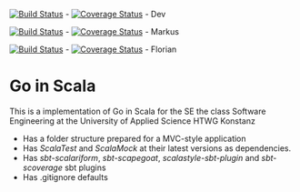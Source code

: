 [![Build Status](https://travis-ci.org/MaekTec/GoGame.svg?branch=dev)](https://travis-ci.org/MaekTec/GoGame) - [![Coverage Status](https://coveralls.io/repos/github/MaekTec/GoGame/badge.svg?branch=dev)](https://coveralls.io/github/MaekTec/GoGame?branch=master) - Dev
  
[![Build Status](https://travis-ci.org/MaekTec/GoGame.svg?branch=dev-maektec)](https://travis-ci.org/MaekTec/GoGame) - [![Coverage Status](https://coveralls.io/repos/github/MaekTec/GoGame/badge.svg?branch=dev-maektec)](https://coveralls.io/github/MaekTec/GoGame?branch=dev-maektec) - Markus
  
[![Build Status](https://travis-ci.org/MaekTec/GoGame.svg?branch=dev-flobolo)](https://travis-ci.org/MaekTec/GoGame) -   [![Coverage Status](https://coveralls.io/repos/github/MaekTec/GoGame/badge.svg?branch=dev-flobolo)](https://coveralls.io/github/MaekTec/GoGame?branch=dev-flobolo) - Florian
  



Go in Scala
=========================

This is a implementation of Go in Scala for the SE the
class Software Engineering at the University of Applied Science HTWG Konstanz

* Has a folder structure prepared for a MVC-style application
* Has *ScalaTest* and *ScalaMock* at their latest versions as dependencies.
* Has *sbt-scalariform*, *sbt-scapegoat*, *scalastyle-sbt-plugin* and *sbt-scoverage* sbt plugins
* Has .gitignore defaults
